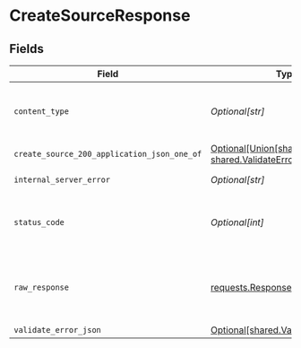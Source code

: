 # CreateSourceResponse


## Fields

| Field                                                                                                                          | Type                                                                                                                           | Required                                                                                                                       | Description                                                                                                                    |
| ------------------------------------------------------------------------------------------------------------------------------ | ------------------------------------------------------------------------------------------------------------------------------ | ------------------------------------------------------------------------------------------------------------------------------ | ------------------------------------------------------------------------------------------------------------------------------ |
| `content_type`                                                                                                                 | *Optional[str]*                                                                                                                | :heavy_check_mark:                                                                                                             | HTTP response content type for this operation                                                                                  |
| `create_source_200_application_json_one_of`                                                                                    | [Optional[Union[shared.Source, shared.ValidateErrorJSON, str]]](undefined/models/operations/createsource200applicationjson.md) | :heavy_minus_sign:                                                                                                             | Ok                                                                                                                             |
| `internal_server_error`                                                                                                        | *Optional[str]*                                                                                                                | :heavy_minus_sign:                                                                                                             | Something went wrong                                                                                                           |
| `status_code`                                                                                                                  | *Optional[int]*                                                                                                                | :heavy_check_mark:                                                                                                             | HTTP response status code for this operation                                                                                   |
| `raw_response`                                                                                                                 | [requests.Response](https://requests.readthedocs.io/en/latest/api/#requests.Response)                                          | :heavy_minus_sign:                                                                                                             | Raw HTTP response; suitable for custom response parsing                                                                        |
| `validate_error_json`                                                                                                          | [Optional[shared.ValidateErrorJSON]](undefined/models/shared/validateerrorjson.md)                                             | :heavy_minus_sign:                                                                                                             | Conflict                                                                                                                       |